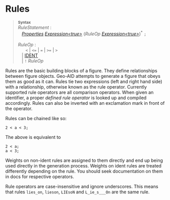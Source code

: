 # Rules

> <sup>**Syntax**</sup>\
> *RuleStatement* :\
> &nbsp;&nbsp; *[Properties](properties.md)* *[Expression&lt;true&gt;](expressions.md)* (*RuleOp* *[Expression&lt;true&gt;](expressions.md)*)<sup>\*</sup> `;`\
> \
> *RuleOp* :\
> &nbsp;&nbsp; &nbsp;&nbsp; `<` | `<=` | `=` | `>=` | `>`\
> &nbsp;&nbsp; | [IDENT](identifiers.md)\
> &nbsp;&nbsp; | `!` *RuleOp*

Rules are the basic building blocks of a figure. They define relationships between figure objects.
Geo-AID attempts to generate a figure that obeys them as good as it can. Rules tie two expressions
(left and right hand side) with a relationship, otherwise known as the rule operator. Currently
supported rule operators are all comparison operators. When given an identifier, a proper *defined
rule operator* is looked up and compiled accordingly. Rules can also be
inverted with an exclamation mark in front of the operator.

Rules can be chained like so:

```
2 < a < 3;
```

The above is equivalent to

```
2 < a;
a < 3;
```

Weights on non-ident rules are assigned to them directly and end up being used directly in the
generation process. Weights on ident rules are treated differently depending on the rule.
You should seek documentation on them in docs for respective operators.

Rule operators are case-insensitive and ignore underscores. This means that rules `lies_on`, `lieson`, `LIEsoN` and `L_ie_s___On` are the same rule.
